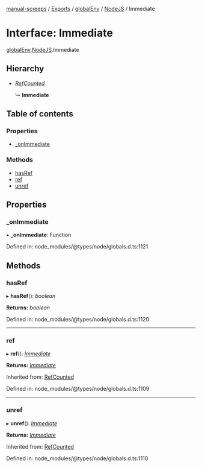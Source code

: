 [manual-screeps](../README.md) / [Exports](../modules.md) / [globalEnv](../modules/globalenv.md) / [NodeJS](../modules/globalenv.nodejs.md) / Immediate

# Interface: Immediate

[globalEnv](../modules/globalenv.md).[NodeJS](../modules/globalenv.nodejs.md).Immediate

## Hierarchy

- [*RefCounted*](globalenv.nodejs.refcounted.md)

  ↳ **Immediate**

## Table of contents

### Properties

- [\_onImmediate](globalenv.nodejs.immediate.md#_onimmediate)

### Methods

- [hasRef](globalenv.nodejs.immediate.md#hasref)
- [ref](globalenv.nodejs.immediate.md#ref)
- [unref](globalenv.nodejs.immediate.md#unref)

## Properties

### \_onImmediate

• **\_onImmediate**: Function

Defined in: node_modules/@types/node/globals.d.ts:1121

## Methods

### hasRef

▸ **hasRef**(): *boolean*

**Returns:** *boolean*

Defined in: node_modules/@types/node/globals.d.ts:1120

___

### ref

▸ **ref**(): [*Immediate*](globalenv.nodejs.immediate.md)

**Returns:** [*Immediate*](globalenv.nodejs.immediate.md)

Inherited from: [RefCounted](globalenv.nodejs.refcounted.md)

Defined in: node_modules/@types/node/globals.d.ts:1109

___

### unref

▸ **unref**(): [*Immediate*](globalenv.nodejs.immediate.md)

**Returns:** [*Immediate*](globalenv.nodejs.immediate.md)

Inherited from: [RefCounted](globalenv.nodejs.refcounted.md)

Defined in: node_modules/@types/node/globals.d.ts:1110
